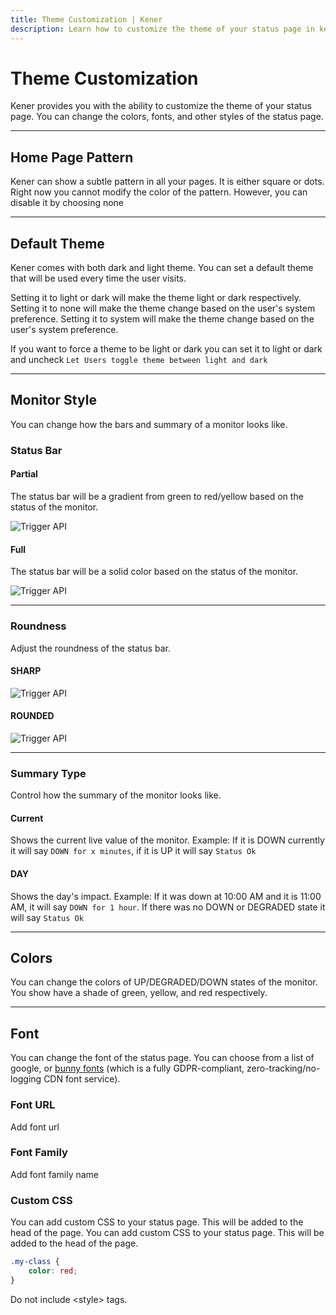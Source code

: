 ```yaml
---
title: Theme Customization | Kener
description: Learn how to customize the theme of your status page in kener.
---
```


# Theme Customization

Kener provides you with the ability to customize the theme of your status page. You can change the colors, fonts, and other styles of the status page.

---

## Home Page Pattern

Kener can show a subtle pattern in all your pages. It is either square or dots. Right now you cannot modify the color of the pattern. However, you can disable it by choosing none

---

## Default Theme

Kener comes with both dark and light theme. You can set a default theme that will be used every time the user visits.

Setting it to light or dark will make the theme light or dark respectively. Setting it to none will make the theme change based on the user's system preference. Setting it to system will make the theme change based on the user's system preference.

If you want to force a theme to be light or dark you can set it to light or dark and uncheck `Let Users toggle theme between light and dark`

---

## Monitor Style

You can change how the bars and summary of a monitor looks like.

### Status Bar

#### Partial

The status bar will be a gradient from green to red/yellow based on the status of the monitor.

![Trigger API](/documentation/x1.png)

#### Full

The status bar will be a solid color based on the status of the monitor.

![Trigger API](/documentation/x2.png)

---

### Roundness

Adjust the roundness of the status bar.

#### SHARP

![Trigger API](/documentation/x4.png)

#### ROUNDED

![Trigger API](/documentation/x3.png)

---

### Summary Type

Control how the summary of the monitor looks like.

#### Current

Shows the current live value of the monitor. Example: If it is DOWN currently it will say `DOWN for x minutes`, if it is UP it will say `Status Ok`

#### DAY

Shows the day's impact. Example: If it was down at 10:00 AM and it is 11:00 AM, it will say `DOWN for 1 hour`. If there was no DOWN or DEGRADED state it will say `Status Ok`

---

## Colors

You can change the colors of UP/DEGRADED/DOWN states of the monitor. You show have a shade of green, yellow, and red respectively.

---

## Font

You can change the font of the status page. You can choose from a list of google, or [bunny fonts](https://fonts.bunny.net/) (which is a fully GDPR-compliant, zero-tracking/no-logging CDN font service).

### Font URL

Add font url

### Font Family

Add font family name

### Custom CSS

You can add custom CSS to your status page. This will be added to the head of the page. You can add custom CSS to your status page. This will be added to the head of the page.

```css
.my-class {
    color: red;
}
```

<div class="note danger">
	Do not include &#x3C;style&#x3E; tags.
</div>
